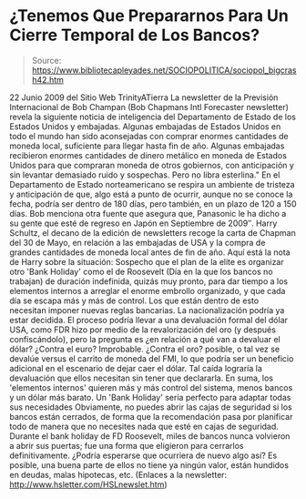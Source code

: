 # ¿Tenemos Que Prepararnos Para Un Cierre Temporal de Los Bancos?

> Source: https://www.bibliotecapleyades.net/SOCIOPOLITICA/sociopol_bigcrash42.htm

22 Junio 2009
del Sitio Web
TrinityATierra
La newsletter de la
Previsión Internacional de
Bob Champan (Bob Chapmans Intl Forecaster newsletter) revela la siguiente
noticia de inteligencia del Departamento de Estado de los Estados Unidos y
embajadas.
Algunas embajadas de Estados Unidos en todo el mundo han sido aconsejadas
con comprar enormes cantidades de moneda local, suficiente para llegar hasta
fin de año. Algunas embajadas recibieron enormes cantidades de dinero
metálico en moneda de Estados Unidos para que compraran moneda de otros
gobiernos, con anticipación y sin levantar demasiado ruido y sospechas. Pero
no libra esterlina."
En el Departamento de Estado norteamericano se respira un ambiente de
tristeza y anticipación de que,
algo está a punto de ocurrir, aunque no se
conoce la fecha, podría ser dentro de 180 días, pero también, en un plazo de
120 a 150 días.
Bob menciona otra fuente que asegura que,
Panasonic le ha dicho a su gente
que esté de regreso en Japón en Septiembre de 2009″.
Harry Schultz, el decano de la
edición de newsletters recoge la
carta de Chapman del 30 de Mayo, en relación a las embajadas de USA y la compra de
grandes cantidades de moneda local antes de fin de año.
Aquí está la nota de Harry sobre la situación:
Sospecho que el plan de la elite es organizar otro
'Bank Holiday' como el
de Roosevelt (Día en la que los bancos no trabajan) de duración indefinida,
quizás muy pronto, para dar tiempo a los elementos internos a arreglar el
enorme embrollo organizado, y que cada día se escapa más y más de control.
Los que están dentro de esto necesitan imponer nuevas reglas bancarias. La
nacionalización podría ya estar decidida.
El proceso podría llevar a una
devaluación formal del dólar USA, como FDR hizo por medio de la
revalorización del oro (y después confiscándolo), pero la pregunta es ¿en
relación a qué van a devaluar el dólar? ¿Contra el euro? Improbable. ¿Contra
el oro? posible, o tal vez se devalúe versus el carrito de moneda del FMI,
lo que podría ser un beneficio adicional en el escenario de dejar caer el
dólar.
Tal caída lograría la devaluación que ellos necesitan sin tener que
declararla. En suma, los 'elementos internos' quieren más y más control del
sistema, menos bancos y un dólar más barato. Un 'Bank Holiday' sería
perfecto para adaptar todas sus necesidades
Obviamente, no puedes abrir las cajas de seguridad si los bancos están
cerrados, de forma que la recomendación pasa por planificar todo de manera
que no necesites nada que esté en cajas de seguridad. Durante el bank
holiday de FD Roosevelt, miles de bancos nunca volvieron a abrir sus puertas;
fue una forma que eligieron para cerrarlos definitivamente.
¿Podría esperarse que ocurriera de nuevo algo así?
Es posible, una buena
parte de ellos no tiene ya ningún valor, están hundidos en deudas, malas
hipotecas, etc. (Enlaces a la newsletter:
http://www.hsletter.com/HSLnewslet.htm)
